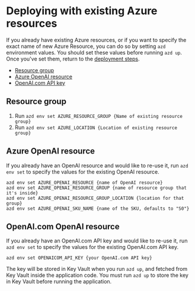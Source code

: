 
# Deploying with existing Azure resources

If you already have existing Azure resources, or if you want to specify the exact name of new Azure Resource, you can do so by setting `azd` environment values.
You should set these values before running `azd up`. Once you've set them, return to the [deployment steps](../README.md#deployment).

* [Resource group](#resource-group)
* [Azure OpenAI resource](#azure-openai-resource)
* [OpenAI.com API key](#openaicom-openai-resource)

## Resource group

1. Run `azd env set AZURE_RESOURCE_GROUP {Name of existing resource group}`
1. Run `azd env set AZURE_LOCATION {Location of existing resource group}`

## Azure OpenAI resource

If you already have an OpenAI resource and would like to re-use it, run `azd env set` to specify the values for the existing OpenAI resource.

```shell
azd env set AZURE_OPENAI_RESOURCE {name of OpenAI resource}
azd env set AZURE_OPENAI_RESOURCE_GROUP {name of resource group that it's inside}
azd env set AZURE_OPENAI_RESOURCE_GROUP_LOCATION {location for that group}
azd env set AZURE_OPENAI_SKU_NAME {name of the SKU, defaults to "S0"}
```

## OpenAI.com OpenAI resource

If you already have an OpenAI.com API key and would like to re-use it, run `azd env set` to specify the values for the existing OpenAI.com API key.

```shell
azd env set OPENAICOM_API_KEY {your OpenAI.com API key}
```

The key will be stored in Key Vault when you run `azd up`, and fetched from Key Vault inside the application code.
You must run `azd up` to store the key in Key Vault before running the application.
